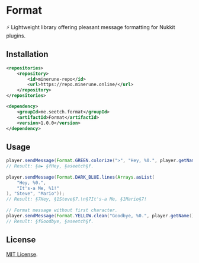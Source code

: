 # Format 
⚡ Lightweight library offering pleasant message formatting for Nukkit plugins.

Installation
--------
```xml
<repositories>
    <repository>
        <id>minerune-repo</id>
        <url>https://repo.minerune.online/</url>
    </repository>
</repositories>

<dependency>
    <groupId>me.seetch.format</groupId>
    <artifactId>Format</artifactId>
    <version>1.0.0</version>
</dependency>
```

Usage
--------
```java
player.sendMessage(Format.GREEN.colorize(">", "Hey, %0.", player.getName()));
// Result: §a► §fHey, §aseetch§f.
        
player.sendMessage(Format.DARK_BLUE.lines(Arrays.asList(
    "Hey, %0.",
    "It's-a Me, %1!"
), "Steve", "Mario"));
// Result: §7Hey, §1Steve§7.\n§7It's-a Me, §1Mario§7!
        
// Format message without first character.
player.sendMessage(Format.YELLOW.clean("Goodbye, %0.", player.getName()));
// Result: §fGoodbye, §aseetch§f.
```

License
--------
[MIT License](https://github.com/seetch/Format/blob/master/LICENSE).
